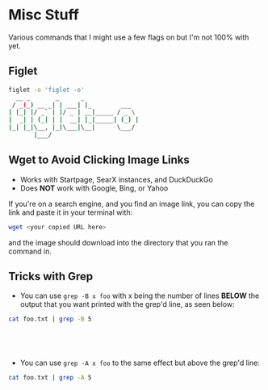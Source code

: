 Misc Stuff
==========
Various commands that I might use a few flags on but I'm not 100% with yet. 

Figlet
------
```bash
figlet -o 'figlet -o'
  __ _       _      _
 / _(_) __ _| | ___| |_        ___
| |_| |/ _` | |/ _ | __|_____ / _ \
|  _| | (_| | |  __| |_|_____| (_) |
|_| |_|\__, |_|\___|\__|      \___/
       |___/

```

Wget to Avoid Clicking Image Links
----------------------------------
* Works with Startpage, SearX instances, and DuckDuckGo  
* Does **NOT** work with Google, Bing, or Yahoo  

If you're on a search engine, and you find an image link, you can copy the link and paste it in your terminal with:


```bash
wget <your copied URL here>
```

and the image should download into the directory that you ran the command in.


Tricks with Grep
----------------
* You can use `grep -B x foo` with x being the number of lines **BELOW** the output that you want printed with the grep'd line, as seen below:

```bash
cat foo.txt | grep -B 5 






```

* You can use `grep -A x foo` to the same effect but above the grep'd line:

```bash
cat foo.txt | grep -A 5



```
